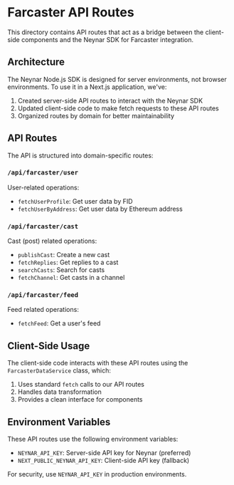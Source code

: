 # Farcaster API Routes

This directory contains API routes that act as a bridge between the client-side components and the Neynar SDK for Farcaster integration.

## Architecture

The Neynar Node.js SDK is designed for server environments, not browser environments. To use it in a Next.js application, we've:

1. Created server-side API routes to interact with the Neynar SDK
2. Updated client-side code to make fetch requests to these API routes
3. Organized routes by domain for better maintainability

## API Routes

The API is structured into domain-specific routes:

### `/api/farcaster/user`

User-related operations:

- `fetchUserProfile`: Get user data by FID
- `fetchUserByAddress`: Get user data by Ethereum address

### `/api/farcaster/cast`

Cast (post) related operations:

- `publishCast`: Create a new cast
- `fetchReplies`: Get replies to a cast
- `searchCasts`: Search for casts
- `fetchChannel`: Get casts in a channel

### `/api/farcaster/feed`

Feed related operations:

- `fetchFeed`: Get a user's feed

## Client-Side Usage

The client-side code interacts with these API routes using the `FarcasterDataService` class, which:

1. Uses standard `fetch` calls to our API routes
2. Handles data transformation
3. Provides a clean interface for components

## Environment Variables

These API routes use the following environment variables:

- `NEYNAR_API_KEY`: Server-side API key for Neynar (preferred)
- `NEXT_PUBLIC_NEYNAR_API_KEY`: Client-side API key (fallback)

For security, use `NEYNAR_API_KEY` in production environments.
